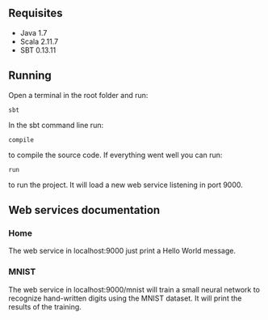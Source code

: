 ## Requisites

- Java 1.7
- Scala 2.11.7
- SBT 0.13.11

## Running

Open a terminal in the root folder and run:

    sbt
    
In the sbt command line run:

    compile
    
to compile the source code. If everything went well you can run:

    run
    
to run the project. It will load a new web service listening in port 9000.

## Web services documentation

### Home 

The web service in localhost:9000 just print a Hello World message.

### MNIST

The web service in localhost:9000/mnist will train a small neural network to recognize hand-written digits using the
MNIST dataset. It will print the results of the training.